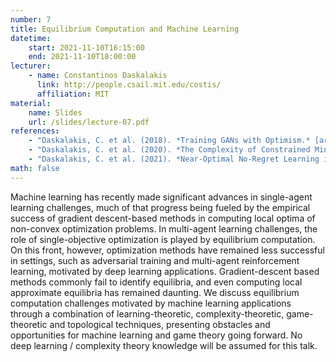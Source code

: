 ```yaml
---
number: 7
title: Equilibrium Computation and Machine Learning
datetime:
    start: 2021-11-10T16:15:00
    end: 2021-11-10T18:00:00
lecturer: 
    - name: Constantinos Daskalakis
      link: http://people.csail.mit.edu/costis/
      affiliation: MIT
material:
    name: Slides
    url: /slides/lecture-07.pdf
references:
    - "Daskalakis, C. et al. (2018). *Training GANs with Optimism.* [arXiv:1711.00141](https://arxiv.org/abs/1711.00141). **[Pages 1–10].**"
    - "Daskalakis, C. et al. (2020). *The Complexity of Constrained Min-Max Optimization.* [arXiv:2009.09623](https://arxiv.org/abs/2009.09623). **[Pages 1–8; optional!].**"
    - "Daskalakis, C. et al. (2021). *Near-Optimal No-Regret Learning in General Games.* [arXiv:2108.06924](https://arxiv.org/abs/2108.06924). **[Optional!]**"
math: false
---
```


Machine learning has recently made significant advances in single-agent learning challenges, much of that progress being fueled by the empirical success of gradient descent-based methods in computing local optima of non-convex optimization problems. 
In multi-agent learning challenges, the role of single-objective optimization is played by equilibrium computation. 
On this front, however, optimization methods have remained less successful in settings, such as adversarial training and multi-agent reinforcement learning, motivated by deep learning applications.
Gradient-descent based methods commonly fail to identify equilibria, and even computing local approximate equilibria has remained daunting. 
We discuss equilibrium computation challenges motivated by machine learning applications through a combination of learning-theoretic, complexity-theoretic, game-theoretic and topological techniques, presenting obstacles and opportunities for machine learning and game theory going forward. 
No deep learning / complexity theory knowledge will be assumed for this talk.
